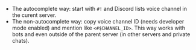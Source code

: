 - The autocomplete way: start with `#!` and Discord lists voice channel in the curent server.
- The non-autocomplete way: copy voice channel ID (needs developer mode enabled) and mention like `<#$CHANNEL_ID>`. This way works with bots and even outside of the parent server (in other servers and private chats).
